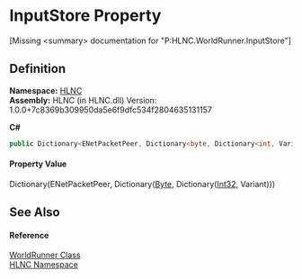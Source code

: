 # InputStore Property


\[Missing &lt;summary&gt; documentation for "P:HLNC.WorldRunner.InputStore"\]



## Definition
**Namespace:** <a href="N_HLNC">HLNC</a>  
**Assembly:** HLNC (in HLNC.dll) Version: 1.0.0+7c8369b309950da5e6f9dfc534f2804635131157

**C#**
``` C#
public Dictionary<ENetPacketPeer, Dictionary<byte, Dictionary<int, Variant>>> InputStore { get; }
```



#### Property Value
Dictionary(ENetPacketPeer, Dictionary(<a href="https://learn.microsoft.com/dotnet/api/system.byte" target="_blank" rel="noopener noreferrer">Byte</a>, Dictionary(<a href="https://learn.microsoft.com/dotnet/api/system.int32" target="_blank" rel="noopener noreferrer">Int32</a>, Variant)))

## See Also


#### Reference
<a href="T_HLNC_WorldRunner">WorldRunner Class</a>  
<a href="N_HLNC">HLNC Namespace</a>  
